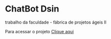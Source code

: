 # ChatBot Dsin
 trabalho da faculdade - fábrica de projetos ágeis II

 <p> Para acessar o projeto <a href="">Clique aqui</a></p>
